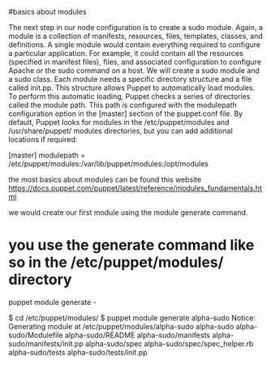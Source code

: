 #basics about modules

The next step in our node configuration is to create a sudo module. Again, a module is a collection of manifests,
resources, files, templates, classes, and definitions. A single module would contain everything required to configure a
particular application. For example, it could contain all the resources (specified in manifest files), files, and associated
configuration to configure Apache or the sudo command on a host. We will create a sudo module and a sudo class.
Each module needs a specific directory structure and a file called init.pp. This structure allows Puppet to
automatically load modules. To perform this automatic loading, Puppet checks a series of directories called the
module path. This path is configured with the modulepath configuration option in the [master] section of the
puppet.conf file. By default, Puppet looks for modules in the /etc/puppet/modules and /usr/share/puppet/
modules directories, but you can add additional locations if required:

  [master]
  modulepath = /etc/puppet/modules:/var/lib/puppet/modules:/opt/modules
  
the most basics about modules can be found this website https://docs.puppet.com/puppet/latest/reference/modules_fundamentals.html

we would create our first module using the module generate command.

  # you use the generate command like so in the /etc/puppet/modules/ directory
  puppet module generate <you or company name>-<module name>
  
  $ cd /etc/puppet/modules/
  $ puppet module generate alpha-sudo
  Notice: Generating module at /etc/puppet/modules/alpha-sudo
  alpha-sudo
  alpha-sudo/Modulefile
  alpha-sudo/README
  alpha-sudo/manifests
  alpha-sudo/manifests/init.pp
  alpha-sudo/spec
  alpha-sudo/spec/spec_helper.rb
  alpha-sudo/tests
  alpha-sudo/tests/init.pp
